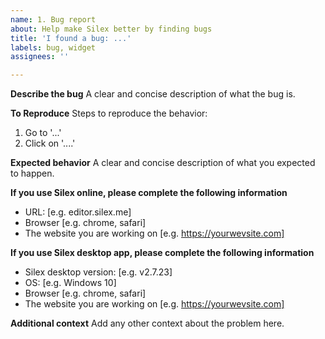```yaml
---
name: 1. Bug report
about: Help make Silex better by finding bugs
title: 'I found a bug: ...'
labels: bug, widget
assignees: ''

---
```


**Describe the bug**
A clear and concise description of what the bug is.

**To Reproduce**
Steps to reproduce the behavior:
1. Go to '...'
2. Click on '....'

**Expected behavior**
A clear and concise description of what you expected to happen.

**If you use Silex online, please complete the following information**
 - URL: [e.g. editor.silex.me]
 - Browser [e.g. chrome, safari]
 - The website you are working on [e.g. https://yourwevsite.com]

**If you use Silex desktop app, please complete the following information**
 - Silex desktop version: [e.g. v2.7.23]
 - OS: [e.g. Windows 10]
 - Browser [e.g. chrome, safari]
  - The website you are working on [e.g. https://yourwevsite.com]

**Additional context**
Add any other context about the problem here.
